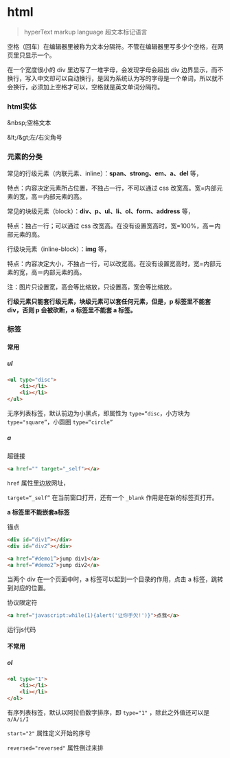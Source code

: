 # html

> hyperText markup language 超文本标记语言

空格（回车）在编辑器里被称为文本分隔符。不管在编辑器里写多少个空格，在网页里只显示一个。

在一个宽度很小的 div 里边写了一堆字母，会发现字母会超出 div 边界显示，而不换行，写入中文却可以自动换行，是因为系统认为写的字母是一个单词，所以就不会换行，必须加上空格才可以，空格就是英文单词分隔符。

### html实体

\&nbsp;空格文本

\&lt;/\&gt;左/右尖角号



### 元素的分类

常见的行级元素（内联元素、inline）：**span、strong、em、a、del** 等，

特点：内容决定元素所占位置，不独占一行，不可以通过 css 改宽高。宽=内部元素的宽，高＝内部元素的高。



常见的块级元素（block）：**div、p、ul、li、ol、form、address** 等，

特点：独占一行；可以通过 css 改宽高。在没有设置宽高时，宽=100%，高＝内部元素的高。



行级块元素（inline-block）：**img** 等，

特点：内容决定大小，不独占一行，可以改宽高。在没有设置宽高时，宽=内部元素的宽，高＝内部元素的高。

注：图片只设置宽，高会等比缩放，只设置高，宽会等比缩放。



**行级元素只能套行级元素，块级元素可以套任何元素，但是，p 标签里不能套 div，否则 p 会被砍断，a 标签里不能套 a 标签。**



### 标签







#### 常用

##### ul

```html
<ul type="disc">
	<li></li>
	<li></li>
</ul>
```

无序列表标签，默认前边为小黑点，即属性为 `type=“disc`，小方块为 `type="square”`，小圆圈 `type=“circle”`

##### a

超链接

```html
<a href="" target="_self"></a>
```

`href` 属性里边放网址，

`target=“_self”` 在当前窗口打开，还有一个 `_blank` 作用是在新的标签页打开。

**a 标签里不能嵌套a标签**



锚点

```html
<div id=“div1”></div>
<div id=“div2”></div>

<a href=“#demo1”>jump div1</a>
<a href=“#demo2”>jump div2</a>
```

当两个 div 在一个页面中时，a 标签可以起到一个目录的作用，点击 a 标签，跳转到对应的位置。



协议限定符

```html
<a href="javascript:while(1){alert('让你手欠!')}">点我</a>
```

运行js代码



#### 不常用

##### ol

```html
<ol type="1">
	<li></li>
	<li></li>
</ol>
```
有序列表标签，默认以阿拉伯数字排序，即 `type="1"` ，除此之外值还可以是 `a/A/i/I` 

`start="2"` 属性定义开始的序号 

`reversed="reversed"` 属性倒过来排











































